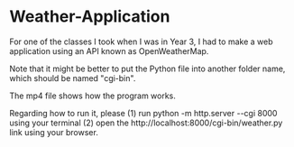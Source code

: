 # Weather-Application
For one of the classes I took when I was in Year 3, I had to make a web application using an API known as OpenWeatherMap. 

Note that it might be better to put the Python file into another folder name, which should be named "cgi-bin". 

The mp4 file shows how the program works. 

Regarding how to run it, please
(1) run python -m http.server --cgi 8000 using your terminal
(2) open the http://localhost:8000/cgi-bin/weather.py link using your browser. 
